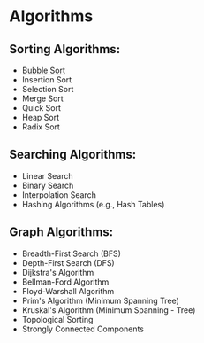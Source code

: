 # Algorithms

## Sorting Algorithms:

- [Bubble Sort](./Sorting%20Algorithms/Bubble_sort.py)
- Insertion Sort
- Selection Sort
- Merge Sort
- Quick Sort
- Heap Sort
- Radix Sort

## Searching Algorithms:

- Linear Search
- Binary Search
- Interpolation Search
- Hashing Algorithms (e.g., Hash Tables)

## Graph Algorithms:

- Breadth-First Search (BFS)
- Depth-First Search (DFS)
- Dijkstra's Algorithm
- Bellman-Ford Algorithm
- Floyd-Warshall Algorithm
- Prim's Algorithm (Minimum Spanning Tree)
- Kruskal's Algorithm (Minimum Spanning - Tree)
- Topological Sorting
- Strongly Connected Components